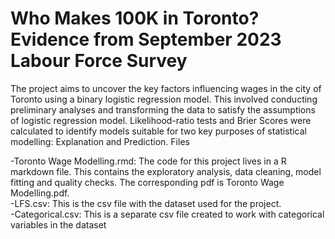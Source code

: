# Who Makes 100K in Toronto? Evidence from September 2023 Labour Force Survey

The project aims to uncover the key factors influencing wages in the city of Toronto using a binary logistic regression model. This involved conducting preliminary analyses and transforming the data to satisfy the assumptions of logistic regression model. Likelihood-ratio tests and Brier Scores were calculated to identify models suitable for two key purposes of statistical modelling: Explanation and Prediction.
Files

-Toronto Wage Modelling.rmd: The code for this project lives in a R markdown file. This contains the exploratory analysis, data cleaning, model fitting and quality checks. The corresponding pdf is Toronto Wage Modelling.pdf.\
-LFS.csv: This is the csv file with the dataset used for the project.\
-Categorical.csv: This is a separate csv file created to work with categorical variables in the dataset
